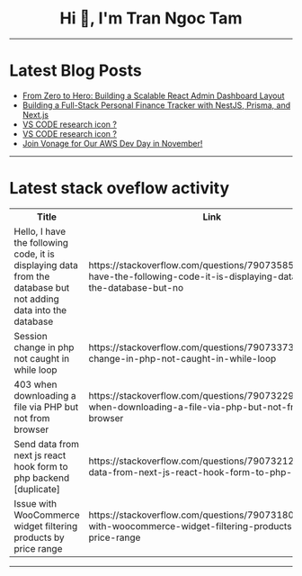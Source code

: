 <h1 align="center">Hi 👋, I'm Tran Ngoc Tam</h1>

---

# Latest Blog Posts 
<!-- BLOG-POST-LIST:START -->
- [From Zero to Hero: Building a Scalable React Admin Dashboard Layout](https://dev.to/chintanonweb/from-zero-to-hero-building-a-scalable-react-admin-dashboard-layout-53p9)
- [Building a Full-Stack Personal Finance Tracker with NestJS, Prisma, and Next.js](https://dev.to/nadim_ch0wdhury/building-a-full-stack-personal-finance-tracker-with-nestjs-prisma-and-nextjs-mod)
- [VS CODE research icon ?](https://dev.to/pascal_petitjean_00e1dfaf/vs-code-research-icon--5dma)
- [VS CODE research icon ?](https://dev.to/pascal_petitjean_00e1dfaf/vs-code-research-icon--525d)
- [Join Vonage for Our AWS Dev Day in November!](https://dev.to/vonagedev/join-vonage-for-our-aws-dev-day-in-november-1lge)
<!-- BLOG-POST-LIST:END -->

---

# Latest stack oveflow activity
<table>
  <tr><th>Title</th><th>Link</th></tr>
  <!-- STACKOVERFLOW:START --><tr><td>Hello, I have the following code, it is displaying data from the database but not adding data into the database</td><td>https://stackoverflow.com/questions/79073585/hello-i-have-the-following-code-it-is-displaying-data-from-the-database-but-no</td></tr><tr><td>Session change in php not caught in while loop</td><td>https://stackoverflow.com/questions/79073373/session-change-in-php-not-caught-in-while-loop</td></tr><tr><td>403 when downloading a file via PHP but not from browser</td><td>https://stackoverflow.com/questions/79073229/403-when-downloading-a-file-via-php-but-not-from-browser</td></tr><tr><td>Send data from next js react hook form to php backend [duplicate]</td><td>https://stackoverflow.com/questions/79073212/send-data-from-next-js-react-hook-form-to-php-backend</td></tr><tr><td>Issue with WooCommerce widget filtering products by price range</td><td>https://stackoverflow.com/questions/79073180/issue-with-woocommerce-widget-filtering-products-by-price-range</td></tr><!-- STACKOVERFLOW:END -->
</table>

---


